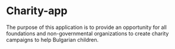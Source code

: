 # Charity-app
The purpose of this application is to provide an opportunity for all foundations and non-governmental organizations to create charity campaigns to help Bulgarian children.
